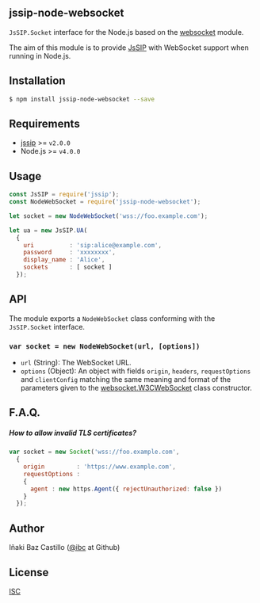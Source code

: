 ## jssip-node-websocket

`JsSIP.Socket` interface for the Node.js based on the [websocket](https://www.npmjs.com/package/websocket) module.

The aim of this module is to provide [JsSIP](http://jssip.net) with WebSocket support when running in Node.js.


## Installation

```bash
$ npm install jssip-node-websocket --save
```


## Requirements

* [jssip](http://jssip.net) >= `v2.0.0`
* Node.js >= `v4.0.0`


## Usage

```javascript
const JsSIP = require('jssip');
const NodeWebSocket = require('jssip-node-websocket');

let socket = new NodeWebSocket('wss://foo.example.com');

let ua = new JsSIP.UA(
  {
    uri          : 'sip:alice@example.com',
    password     : 'xxxxxxxx',
    display_name : 'Alice',
    sockets      : [ socket ]
  });
```


## API

The module exports a `NodeWebSocket` class conforming with the `JsSIP.Socket` interface.


### `var socket = new NodeWebSocket(url, [options])`

* `url` (String): The WebSocket URL.
* `options` (Object): An object with fields `origin`, `headers`, `requestOptions` and `clientConfig` matching the same meaning and format of the parameters given to the [websocket.W3CWebSocket](https://github.com/theturtle32/WebSocket-Node/blob/v1.0.23/docs/W3CWebSocket.md) class constructor.


## F.A.Q.

##### How to allow invalid TLS certificates?

```javascript
var socket = new Socket('wss://foo.example.com',
  {
    origin         : 'https://www.example.com',
    requestOptions :
    {
      agent : new https.Agent({ rejectUnauthorized: false })
    }
  });
```


## Author

Iñaki Baz Castillo ([@ibc](https://github.com/ibc/) at Github)


## License

[ISC](./LICENSE)
